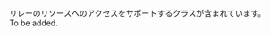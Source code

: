 <Namespace Name="Microsoft.Azure.Relay">
  <Docs>
    <summary>リレーのリソースへのアクセスをサポートするクラスが含まれています。</summary> 
    <remarks>To be added.</remarks>
  </Docs>
</Namespace>
